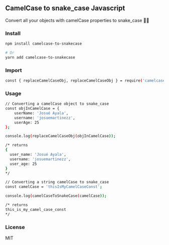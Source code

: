 ## CamelCase to snake_case Javascript

Convert all your objects with camelCase properties to snake_case 👀🎉

### Install
``` bash
npm install camelcase-to-snakecase

# Or
yarn add camelcase-to-snakecase
```

### Import

``` bash
const { replaceCamelCaseObj, replaceCamelCaseObj } = require('camelcase-to-snakecase');
```

### Usage
``` bash
// Converting a camelCase object to snake_case
const objInCamelCase = {
    userName: 'Josué Ayala',
    username: 'josuemartinezz',
    userAge: 25
};

console.log(replaceCamelCaseObj(objInCamelCase));

/* returns
{
  user_name: 'Josué Ayala',
  username: 'josuemartinezz',
  user_age: 25
}   
*/

// Converting a string camelCase to snake_case
const camelCase = 'thisIsMyCamelCaseConst';

console.log(camelCaseToSnakeCase(camelCase));

/* returns
this_is_my_camel_case_const 
*/
```

### License

MIT

